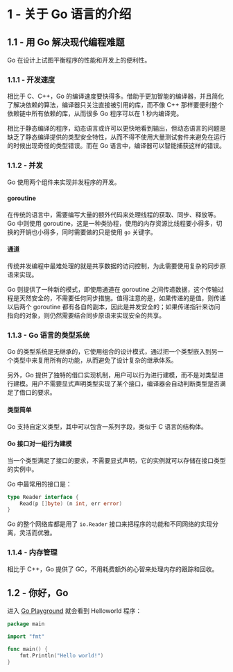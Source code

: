 # 1 - 关于 Go 语言的介绍

## 1.1 - 用 Go 解决现代编程难题

Go 在设计上试图平衡程序的性能和开发上的便利性。

### 1.1.1 - 开发速度

相比于 C、C++，Go 的编译速度要快得多。借助于更加智能的编译器，并且简化了解决依赖的算法，编译器只关注直接被引用的库，而不像 C++ 那样要便利整个依赖链中所有依赖的库，从而很多 Go 程序可以在 1 秒内编译完。

相比于静态编译的程序，动态语言或许可以更快地看到输出，但动态语言的问题是缺乏了静态编译提供的类型安全特性，从而不得不使用大量测试套件来避免在运行的时候出现奇怪的类型错误。而在 Go 语言中，编译器可以智能捕获这样的错误。

### 1.1.2 - 并发

Go 使用两个组件来实现并发程序的开发。

#### goroutine

在传统的语言中，需要编写大量的额外代码来处理线程的获取、同步、释放等。Go 中则使用 goroutine，这是一种类协程，使用的内存资源比线程要小得多，切换的开销也小得多，同时需要做的只是使用 `go` 关键字。

#### 通道

传统并发编程中最难处理的就是共享数据的访问控制，为此需要使用复杂的同步原语来实现。

Go 则提供了一种新的模式，即使用通道在 goroutine 之间传递数据，这个传输过程是天然安全的，不需要任何同步措施。值得注意的是，如果传递的是值，则传递以后两个 goroutine 都有各自的副本，因此是并发安全的；如果传递指针来访问指向的对象，则仍然需要结合同步原语来实现安全的共享。

### 1.1.3 - Go 语言的类型系统

Go 的类型系统是无继承的，它使用组合的设计模式，通过把一个类型嵌入到另一个类型中来复用所有的功能，从而避免了设计复杂的继承体系。

另外，Go 提供了独特的借口实现机制，用户可以行为进行建模，而不是对类型进行建模。用户不需要显式声明类型实现了某个接口，编译器会自动判断类型是否满足了借口的要求。

#### 类型简单

Go 支持自定义类型，其中可以包含一系列字段，类似于 C 语言的结构体。

#### Go 接口对一组行为建模

当一个类型满足了接口的要求，不需要显式声明，它的实例就可以存储在接口类型的实例中。

Go 中最常用的接口是：

```go
type Reader interface {
    Read(p []byte) (n int, err error)
}
```

Go 的整个网络库都是用了 `io.Reader` 接口来把程序的功能和不同网络的实现分离，灵活而优雅。

### 1.1.4 - 内存管理

相比于 C++，Go 提供了 GC，不用耗费额外的心智来处理内存的跟踪和回收。

## 1.2 - 你好，Go

进入 [Go Playground](play.golang.org) 就会看到 Helloworld 程序：

```go
package main

import "fmt"

func main() {
    fmt.Println("Hello world!")
}
```
